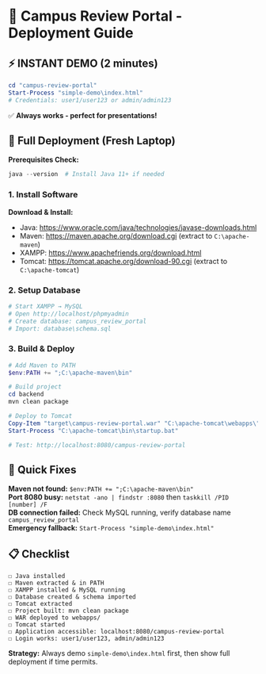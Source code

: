 # 🚀 Campus Review Portal - Deployment Guide

## ⚡ INSTANT DEMO (2 minutes)
```powershell
cd "campus-review-portal"
Start-Process "simple-demo\index.html"
# Credentials: user1/user123 or admin/admin123
```
✅ **Always works - perfect for presentations!**

## 🔧 Full Deployment (Fresh Laptop)

**Prerequisites Check:**
```powershell
java --version  # Install Java 11+ if needed
```

### 1. Install Software
**Download & Install:**
- Java: https://www.oracle.com/java/technologies/javase-downloads.html
- Maven: https://maven.apache.org/download.cgi (extract to `C:\apache-maven`)
- XAMPP: https://www.apachefriends.org/download.html
- Tomcat: https://tomcat.apache.org/download-90.cgi (extract to `C:\apache-tomcat`)

### 2. Setup Database
```powershell
# Start XAMPP → MySQL
# Open http://localhost/phpmyadmin
# Create database: campus_review_portal
# Import: database\schema.sql
```

### 3. Build & Deploy
```powershell
# Add Maven to PATH
$env:PATH += ";C:\apache-maven\bin"

# Build project
cd backend
mvn clean package

# Deploy to Tomcat
Copy-Item "target\campus-review-portal.war" "C:\apache-tomcat\webapps\"
Start-Process "C:\apache-tomcat\bin\startup.bat"

# Test: http://localhost:8080/campus-review-portal
```

## 🚨 Quick Fixes
**Maven not found:** `$env:PATH += ";C:\apache-maven\bin"`  
**Port 8080 busy:** `netstat -ano | findstr :8080` then `taskkill /PID [number] /F`  
**DB connection failed:** Check MySQL running, verify database name `campus_review_portal`  
**Emergency fallback:** `Start-Process "simple-demo\index.html"`

## 📋 Checklist
```
☐ Java installed
☐ Maven extracted & in PATH
☐ XAMPP installed & MySQL running
☐ Database created & schema imported
☐ Tomcat extracted
☐ Project built: mvn clean package
☐ WAR deployed to webapps/
☐ Tomcat started
☐ Application accessible: localhost:8080/campus-review-portal
☐ Login works: user1/user123, admin/admin123
```

**Strategy:** Always demo `simple-demo\index.html` first, then show full deployment if time permits.
